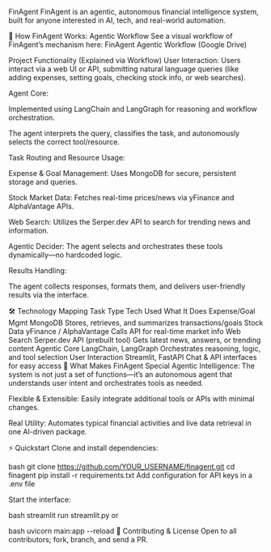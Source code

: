 
FinAgent
FinAgent is an agentic, autonomous financial intelligence system, built for anyone interested in AI, tech, and real-world automation.

🧠 How FinAgent Works: Agentic Workflow
See a visual workflow of FinAgent’s mechanism here:
FinAgent Agentic Workflow (Google Drive)

Project Functionality (Explained via Workflow)
User Interaction:
Users interact via a web UI or API, submitting natural language queries (like adding expenses, setting goals, checking stock info, or web searches).

Agent Core:

Implemented using LangChain and LangGraph for reasoning and workflow orchestration.

The agent interprets the query, classifies the task, and autonomously selects the correct tool/resource.

Task Routing and Resource Usage:

Expense & Goal Management:
Uses MongoDB for secure, persistent storage and queries.

Stock Market Data:
Fetches real-time prices/news via yFinance and AlphaVantage APIs.

Web Search:
Utilizes the Serper.dev API to search for trending news and information.

Agentic Decider:
The agent selects and orchestrates these tools dynamically—no hardcoded logic.

Results Handling:

The agent collects responses, formats them, and delivers user-friendly results via the interface.

🛠 Technology Mapping
Task Type	Tech Used	What It Does
Expense/Goal Mgmt	MongoDB	Stores, retrieves, and summarizes transactions/goals
Stock Data	yFinance / AlphaVantage	Calls API for real-time market info
Web Search	Serper.dev API (prebuilt tool)	Gets latest news, answers, or trending content
Agentic Core	LangChain, LangGraph	Orchestrates reasoning, logic, and tool selection
User Interaction	Streamlit, FastAPI	Chat & API interfaces for easy access
🌟 What Makes FinAgent Special
Agentic Intelligence:
The system is not just a set of functions—it’s an autonomous agent that understands user intent and orchestrates tools as needed.

Flexible & Extensible:
Easily integrate additional tools or APIs with minimal changes.

Real Utility:
Automates typical financial activities and live data retrieval in one AI-driven package.

⚡ Quickstart
Clone and install dependencies:

bash
git clone https://github.com/YOUR_USERNAME/finagent.git
cd finagent
pip install -r requirements.txt
Add configuration for API keys in a .env file

Start the interface:

bash
streamlit run streamlit.py
or

bash
uvicorn main:app --reload
🤝 Contributing & License
Open to all contributors; fork, branch, and send a PR.
